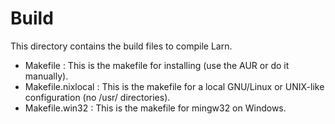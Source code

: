 # Build #

This directory contains the build files to compile Larn.

- Makefile : This is the makefile for installing (use the AUR or do it manually).
- Makefile.nixlocal : This is the makefile for a local GNU/Linux or UNIX-like configuration (no /usr/ directories).
- Makefile.win32 : This is the makefile for mingw32 on Windows.
